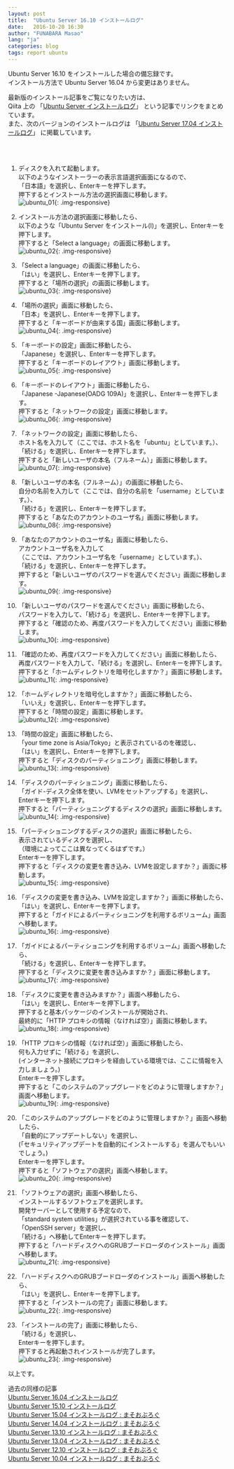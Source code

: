 ```yaml
---
layout: post
title:  "Ubuntu Server 16.10 インストールログ"
date:   2016-10-20 16:30
author: "FUNABARA Masao"
lang: "ja"
categories: blog
tags: report ubuntu
---
```


Ubuntu Server 16.10 をインストールした場合の備忘録です。  
インストール方法で Ubuntu Server 16.04 から変更はありません。

最新版のインストール記事をご覧になりたい方は、  
Qiita 上の 「[Ubuntu Server インストールログ](http://qiita.com/masoo/items/307f49d0606cabb90f93)」
という記事でリンクをまとめています。  
また、次のバージョンのインストールログは 「[Ubuntu Server 17.04 インストールログ](/blog/2017/04/15/install-log-ubuntu-server-1704.html)」
に掲載しています。

<br><br>

1. ディスクを入れて起動します。  
   以下のようなインストーラーの表示言語選択画面になるので、  
   「日本語」を選択し、Enterキーを押下します。  
   押下するとインストール方法の選択画面に移動します。  
   ![ubuntu_01](https://lh3.googleusercontent.com/1axRzzvYUxByS1Wi1z1wzdM-khqlKRlrY5XJ0i1I4ElN_R3eXkHmb61xW4KO0xSI-1ZnnRtj2hpp5KkTgaLuoiQk9pMZnK7G_3uwxnGhwpPlKKxSxFP-8UYQZZ093Gx1D1YIfRLJLyP4ZyjsjeQoLx1wET_Oj8x9fwoiwKu3981zYaPKKAU21rgBIDTzlEgHQYzFWCi4oulnWowc1cYCZJu42tuqjyXG9HmBBsdSpdKSz04VeRo3B041oWoTS6R5VgreOVRKFIlvUoMbVgLTVqIZYaL7mHUyqE1qRIaf7kqLS1zg93zO08qx5yqv2FmaQd3zrTnNwPRdR_1-ouqr0_iT601k_8XNxN6xMXTpRyMnNoynMvrQMPDPKCKlvDgJw7vjrxakbkBN-VIgoNLb3HwQILRVZ2WXtDqg3BCiMryBgnHbi6ANzMpFsjkdAvOJ9eCLzbqZQEnbVKtGHbm9QO4_WJK2wLcQbERHLwpABkR_asSXN0PLtokN4fY6ccrzQD6uh6Z0PQjM6Gekv1D7wQdS9N838KvAzpbXeP1BFHmDDKL0DqI039dOXdrntsAwfZ5V0iuk3ul14uTv_ZP0fTVlOX9ZjTCwW1wgtgNGETLWh63X=w400-h300-no){: .img-responsive}  
   
1. インストール方法の選択画面に移動したら、  
   以下のような「Ubuntu Server をインストール(I)」を選択し、Enterキーを押下します。  
   押下すると「Select a language」の画面に移動します。  
   ![ubuntu_02](https://lh3.googleusercontent.com/HZqKeUkm24ASSOEscEK2OD4MxVcDE3aatsdovaqGfHTJlqv9ud6vmyvw_4XpKj5J-C9mmoHTKgK-ELdveYnmHqlZjM1rgujJqT_9U1WFPkkhz6yItFgvfqWyKFpy3f_4N8Gm30b8dnM98n8NTyXo2TDPjfMMR43Vahs8L6HEV_mpBC_Jy82Z0YYjATHNHzFSHxbgii3IOwjv8oiD3ic4-QT8xFwB3h_KJ-1pLja3MiqzbFGd3sUaOj0kx4KEJ7R1AcKmh2_qBn0WjaQlpuk0eG8-Fa7QZFdr4_E_8Yq695lBBPu_NxMP1L6S93fyHuiXEuZd8GOOLl_WvFJeSI8Tx8U3-1X5acjRsB2LbcyvUtG2Sv5fK3O84Ewd3DXFAaeViN-UWEWscl7cp0QRXhV4JLiBDS2SyjdsNLzzpN__3DP4T0rYr9qePLCyG7aBeqjxx0ktZLbaSI84jLMHwZzpCLfKQGvkP1aF9HFOBdoDLCr6hocOBi7u8WgZumAzjc02ZYQSlRg-1IH62XNdkjwMhy_u3MImzT4zRFI0jSHlDi5VMGG5nJZPqnRrE_T9AryHB2Adnt6ljf4H3C8t8RLyvAKlGvAn0f-7aaSFJfYj9luW7aeU=w400-h300-no){: .img-responsive}  
   
1. 「Select a language」の画面に移動したら、  
   「はい」を選択し、Enterキーを押下します。  
   押下すると「場所の選択」の画面に移動します。  
   ![ubuntu_03](https://lh3.googleusercontent.com/Q2mWmoRLCNiFyWNXcooTqB0ostJI09RbxMMzSfgiU7Gf8vTTFJJ7nf6w69XqRurrgzvSwN81Dou0IKqK-AH4BWhtrHAhmx2kTYizNSwYRYiDAi10W6M-PUEL7FScR63Am-gmWiRIttSmz5thdFVrcoabuUjUe8Xt7tGnuQLOoVdmlqNv_JxJVaLMlKnoSvsoZZoeKR1oErCrZTOrHCOHeZlhCy0bLdg00dywEz7abbK2lXGxYJpLgO-2_dd4wkYnEN12xnnMdNxQ_hF9bjqRpLcPZkmfiDMbT4rSmVYLuZ3rtT-OgzGK7-8DbuoLO_CX4JYSWbDrcxgU5uMpnXktkQvIEi8mA_yKmk3SfPKtoquxm1XwAXrZBLPamMyDASRtChS02MlPv8FGffpUgOS2nYKvIMixL9aJNHeRxKExOp0VMCug6kooahtiBmInx5-Upe9yZoMyke_emfmg4CVq8riiimfIrwJ7e0xyephOQpRm_WAfWjRC7tSphuS4RDM9Hq1yVEprD6D2ByVry5DH4oQef1YSZzZolPC6ASkb0KbMTojWE0SZINXDGbJzR-lFUrCUIWWIZOdeZGJ19-HWEz5n_zycuryDHZgiBPmkYtiz5hzJ=w400-h300-no){: .img-responsive}  
   
1. 「場所の選択」画面に移動したら、  
   「日本」を選択し、Enterキーを押下します。  
   押下すると「キーボードが由来する国」画面に移動します。  
   ![ubuntu_04](https://lh3.googleusercontent.com/LiDScQk4KTZTf0FhWa1IMwkSWbDCIQppv_oWISj9P7Gdp49YAPe4om4EavZstjN0qCzXHOLvXDzPOyJ57eheMw8RVPEdiEb2RO-lOFzQqq4G_NdQnRThkUAGS-PmdhVDFNkTkmN3TJ2BN08PAiVZRq3w3fZusbHpNAJkiVyeTpyUVwQUgercseWwzufRa1BMuTWN6I1PzPIMGdhAPqcgWZ2sES-T5u6p_V90Qshj8eRdKaFCLTMXGYUZ9bOjBhAdOlqArV5LQhiESzMFduAvWjTdXz8pOOXn0RusVWARAqL0FuATkb_IYJX9_KwNkK2EXw22acu3Zmfr27uKzttCRpIrWMTkE3cl1TWK0cQ5inWJczdc19ecvY3yszTzLwxYGRPI5ZS71ENid6Z2nxiE_yXAHNkR-M-2JoglTennngg7Mr57F6nAs49YtzVNz0OVMB98S7bNXra7fosch0bBaKzGHEEDz3IRVaKX9uTDUZuDETkXIDh3UY_9K2m3mHRlI22kOExCcpgbxpMn_6Hbt49MOTzx2n9aGFfDAyL1ts_BLWJt4cg3wsmdOgraNtMd-kfE-o4X2kusv6EI-WpbxgBGTGtwVvSPY2HQ6TIjsuW_aFJB=w400-h300-no){: .img-responsive}  
   
1. 「キーボードの設定」画面に移動したら、  
   「Japanese」を選択し、Enterキーを押下します。  
   押下すると「キーボードのレイアウト」画面に移動します。  
   ![ubuntu_05](https://lh3.googleusercontent.com/FBcZdiaH5St1pwLkaTgxFFKSHQvceqAT2WXNjJioSwMWVKOkrvvnOYyrKcNtqV862vkJ4trFkp0BVWVfEI2iNIS8OHcipuCYV6rbp9p3zNK4pUnU9e6Gono9RtKBKUYcNusNIEpLYm4EzASFNsMBIxWe7Bby5xVLI7Rt55paNo1CGTqo9ZUbgAv7y3j40nqKcoz9GlbpJRx5Y1xgJ0BAwjBdUSF-NNwsjt92JoHrdtp4u13mCpO-D7r6-XOPaeCd2zs_yeQWlasXu-or0NWsf2CmJd8zj7D_FGqSu-MiReG73pBhEMo42DBdwrUCuU6NBIdmYH2NAGxpbwsoXPtaCy45DjThJ4OLDSC-B5EOlURrKgfzexAZI2lWKhkv_KSZGSPhy11BMl8zdI7FhFMNfkP13k6mYycbQ98zkMtRgRBi-w3m-w7hb81Vawx_f4BtUVwzJmWdiodHoIDGTI42qbsL9FAQq1F7GArsL0XmhtCuKGND5L_SdT-jrV8-232LDVOg5BO22Tn-qGp37GSekWurCmf8V4BKUZjUUCt3k8G3i8hTTyjc2KKBfs2kkr-k32oGzjYcq6dHe_SxxGS1nJE6bk_567vBUjg4aln6UAj4b1uN=w400-h300-no){: .img-responsive}  
   
1. 「キーボードのレイアウト」画面に移動したら、  
   「Japanese -Japanese(OADG 109A)」を選択し、Enterキーを押下します。  
   押下すると「ネットワークの設定」画面に移動します。  
   ![ubuntu_06](https://lh3.googleusercontent.com/5YFqWd7CY8AAlBRT89uZTDVOD-HoH9gHK3Giyu2hfw54Z9J08UyO91BcjOL4ZsVFBIdKc1wOVUgh2iZzM2d4HwQeA2iVmwAOB-bgA4uW35AuUoNCECBXwZAisPMTwfX0sDPJPdEXwHHj1NcW7hsL2LbSUQo37GEMq5a4yd7VUKv-UYHibQBMPQudGSYJEyhF7L8MdanaMRnoD-fbB6cwC94PVJ_9jWidoUcYuqPobKY9uPKh33rYDXjYL2bIGBjAyMsZhHr6jCf7GfsOGT7C-O7l8F8vgsK6QJ9JZHnOOy8Vn36XAIP7DVngvpIEkFwDb2RRSV4tdUl-6b1adD1xDNImy4SY-SW_bwhxF-6Aw9z16t6ZncPuOuUtcTcYdj2aBzAJtoOnqVe7g_RVLJndZzyxNEl9Xr540mx16ce0Il00l3g6W_IG3NS50aFz9-c_NmZ5f0BzouaLhkgFTVsy07kA622rfBYz8bq3z1Uj3DghuWwkbPzX_DKZNSTSyNHWT5JPAHBAC2UQrWzc5BYEzUOcck7bDvs658BiEBWz_AJeomQfGLNdfWvX1q4ohkwodrTwVgNjr7hoiVLwJlqi41nXYETOxW66jRPhLqES1e180o0t=w400-h300-no){: .img-responsive}  
   
1. 「ネットワークの設定」画面に移動したら、  
   ホスト名を入力して（ここでは、ホスト名を「ubuntu」としています。）、  
   「続ける」を選択し、Enterキーを押下します。  
   押下すると「新しいユーザの本名（フルネーム）」画面に移動します。  
   ![ubuntu_07](https://lh3.googleusercontent.com/uFc08M7ciAOkMfKG9v7dIi6T6Bv79x86PhjonyDCgJgysfeBjur7jPc1vUM_TG0Aq_7XNfbTPjV91r746Xhapc1TIZK6pBvQ1I_jtxwu1ThAF6g2xfepuKogXRvMJGHlVyZM7VpdTLYxFVp4ryBCWFSz_Hr8tkN55orYqtCdcnSG2XtndktblTipMPPql-_5Y-Z6CbokwlxJ3rVVvRR_XmCVihUB8YdMRQE55BXw4mHxpSxRSvoqw0HrBsmkr10LBPh_UdswUlp-CHDwH6LfHqfLWfqvPXbOdOSpZHsrEoGzQWo5MF-3PvTuuS5wB2fMqsPPIADAvCVF6bDI39m0Xd7ZOPFz1sRONCiknKEpgpDHygnpvHvQUlCN7xnH2_bw7ncD1NnUIzq4W_UgFwdT0cDV7pvGM38UFk8KpJfLGPsD7Jy1_DHZ3N0R2TG70CrZspP1exeyXLKoPOPSeszqwld_DleeDtllvb50nnJ5ca5VdZ8WXaa88sojntx2zp9CikqtRgb81wEJMLG824L4t3JZReuhT0GQ3vTnDwl77XjJK3jtwAKvrxOHqNVq1UQ5tSloJGFRhN3rAKuznTNkxExQYCHI_Kh_J-BPmRvdCZu9pCiG=w400-h300-no){: .img-responsive}  
   
1. 「新しいユーザの本名（フルネーム）」の画面に移動したら、  
   自分の名前を入力して（ここでは、自分の名前を「username」としています。）、  
   「続ける」を選択し、Enterキーを押下します。  
   押下すると「あなたのアカウントのユーザ名」画面に移動します。  
   ![ubuntu_08](https://lh3.googleusercontent.com/KtiIIwsBQAGaLXe_ypgiUOCkMbVkz-Ljwc1vNsZ1RdE_uV3cuX6C87zNexdkrFZS_xrb24CHhLMIzbqoML8dBE5t3zNyYV6vlRn2mQ7n0fjXqa03rybo-uZBo7stBOLJqoiEidbQL6eRNKFFZi53xH8v295i2vTyEvpP3cZiE6sxh_exOSza8xFbcPVGHW3ZC6J9kdxrgo3QBW1o8eTnK_oLCkafmeBHhG7QzBTHa0z5V_hSeBjAcKK61gkuNi3uYPjKV29bJ3ZQsxeLe7keBf0-mxeMQqbYzFWlx2K-sslbr7PWXdSabkncq5-U4Ft5cKOkyA_cD4ueJ_ss_w1H13ufYMDl6FRffOK1fQZJZqDeb0E_RvW3lj_KspXB8R9ZPgKA6OOaIaskXkory90XJUbBcJBaAJd9XWAkYv4_1TDOLAB5fgzYJx8Ft2BYAvWw2V81Rz4Xj7IzY-oSob0g81Mokh1V6BvM8rXTzBIVfpVHtTCOihqwwujcWsZeUyypxHC2aXsH4ntGiTwzjXjvb9cgv8FzP-Kc1leKXXKk2xY29pRsCQcX-D0l0VH0WNYPP11mPZy-AjosmmfCNX_4LbR3JI0f9Ahd_6g0kB-3ORpZp32q=w400-h300-no){: .img-responsive}  
   
1. 「あなたのアカウントのユーザ名」画面に移動したら、  
   アカウントユーザ名を入力して  
   （ここでは、アカウントユーザ名を「username」としています。）、  
   「続ける」を選択し、Enterキーを押下します。  
   押下すると「新しいユーザのパスワードを選んでください」画面に移動します。  
   ![ubuntu_09](https://lh3.googleusercontent.com/WUfXUEhyL4zcrO4Vp02tgwwNy_JDlRzSoqb7gGmq4h_bcoVhYQSmKMp7NPUbrZ_PTwcdYNaGEuhBtiapYALS1yerEXzg3R2GhZwdGWzDiTFNyK04eU3F6BpL4r2Nnfy3ZY19F0MU6Ttz3WClBoaCQUrDMHxgFuxWUes0-I8fGd-Z7FBw50u9G6TmzNdFSCHBkxD_O_LeAkN4NE8_U1PptebQVIZbIwaxH2PHvXGQGnOZ5tKVVCzygeXAa0XEd-DVGPqY3ImXy8BF2NqlKVfs5BKp31JkzhVER8tyhKIkXvgKja-7GJm9Aekv9IeIorwrXuBBLPMos9jl5yGLSC-l34GIhqtlDO1rKn6J9pZfHUvqk38Ejx_6BHe2e3wK76M93bKAX9gCQiXObbha2g8SM-6tD2TSuaCLFV5z1aBXdqXsb59FcFPA0AweXpqilDd4N7QkvsKTAO8ycfGCF-iT1_Agao3tZKyPtMusToP1QeKgZNBU5hjrsA2yVsZHc2of4YfYIwzZ8rHvaY-LpK7jaD0P7yX_37QHjxtymoPckRj0s4LBsS6miFGngMFJnkiJT-dkqCNoZGKOdrU7KR6Rg6ib-1nPgY1gwhRCuqHmAV7njZUQ=w400-h300-no){: .img-responsive}  
   
1. 「新しいユーザのパスワードを選んでください」画面に移動したら、  
   パスワードを入力して、「続ける」を選択し、Enterキーを押下します。  
   押下すると「確認のため、再度パスワードを入力してください」画面に移動します。  
   ![ubuntu_10](https://lh3.googleusercontent.com/8hmAlNlLEPi1diZplNJx88BjwxDOBbQ1W8SVe81dSATd3CIxTpSnuzorS8R8zoqhpcEALl49p3Ek6DQPiSdnm7c0WvcRXXAJmi47To4TGkP-1BlAwlZmNlRZU4RYnGZ0VaF103lmXpbKlI2py8PxBfr44T8ymys6cDxNVxiAp2b2PYvvOmcd77Iejro1TZPSi4JI4q6dLvMiqUeWfl3LUzk4S4BF1X1CWTHrN5VUArhusxSHHMxTeCFaFHRKStXXHWBGfzHgMWu-bdzlkzLPlOj54fSUW6ARwD6q2POzaw8jHSpjpkitlNyOXlgqo49FxBA6asd8CDvGyjIQT5hpjvBDCJ8qyE3sXf7FFpdTdNFPlctGCyBdY7_qSpBsgMwGAbXyV_M-NxgZwYykFKUZE8rgd3rk0Mmsqzop6uQ0ujkfueT0ZURC7c6fL_97GTRbGVyjkdLe_dMPNYeT1q8yAMX-e7V8uEZVu96uxv36BHSosvw6fIWf-eYzg2GxBU2fD1DWvkvIvIUISxrjMtOioeWP6r8k6gElUTG8nYYt5l83xCSxSXzU5hDKrOnktyYARdWS2u3kWYHTctNDEqw4Zz9a47OpdwvNIKLMc5ojxtEilGtH=w400-h300-no){: .img-responsive}  
   
1. 「確認のため、再度パスワードを入力してください」画面に移動したら、  
   再度パスワードを入力して、「続ける」を選択し、Enterキーを押下します。  
   押下すると「ホームディレクトリを暗号化しますか？」画面に移動します。  
   ![ubuntu_11](https://lh3.googleusercontent.com/ZWF7iSRbMYKPqfcfTyVkcWV0U-9ouTxlRd7thnijUUyFvmMRmx8AE7CZ92F5mtueiWs3QBr81VbBr1ZlCXSKXZ1Fb8NH4rakE-8c9EDeKNguPsG_MDzEoSwS7BOZGoO8b26_YroUYeZ2f3x6ERVnh-aRwbz0ZTPVFu2CeHztseneNBCPfU0fJQ5NLRz97ly62Sc8XWecaSjHZa8qoJwkPK4kBbBlcn41TI9FMhXUejfLxKA_pFa-9qduO2iER4nxNmIAKxFhcOtRFNUZ8zWjJ9yjemktj8Md9c2oMkzUyyFfeERdWf5gJWewnm9IMIOs-IRtXdyQ5Q74Ew8hrqLE3U9QvGVC3-TiOFNSlosReNlC-qAqCDdbJQ354qxo8ku_k2dj7wzM1ZTGKBAHwUqNLx16lMd1nW3Wr1v0ntrLNl6NhE_rMisNNp-iEBQmaKBET7GsOpP6A4gotfzenjFE8WHCOrlY5qIkQwLSvVU-ljv2J_L9X4Yf1r6bu6m2utfh8xSdlSeYHbzQzN_0TIcmr35KVk89wi0mnL68iDtWYA7zgGWieoYtLoJmqukdRXlNMIOtfwEiKkNBrosisWQXXr-QEuUjgfCaZ8hG-96WoAEPh1KW=w400-h300-no){: .img-responsive}  
   
1. 「ホームディレクトリを暗号化しますか？」画面に移動したら、  
   「いいえ」を選択し、Enterキーを押下します。  
   押下すると「時間の設定」画面に移動します。  
   ![ubuntu_12](https://lh3.googleusercontent.com/2v6O7EI0x3Nud2kY9KhXXY-1zWYBrGxDi5Mfpa_14QjQ9wxKCi2jWyilPb1i5R2eXo-XxUserwLbyMyADNwl6SUk35yciPINktwtzjz-1x7zwDGVDGezV9sqwPdStEHoBv4acZwEY6980w1XJVe5SUEcCh2Rpp5WJnX3zrDt6XOHurb5AH7uknXUJAUUGMM84bydQPseuPLF1ELrXpP0V1CDaR26xSs8E_Kjm6dIHWBBBBp3tDFTXNxWzOkCXAf3IplqZ2mzHEOyGEe8rSoVrkEkdMvZ85jgE2PltX6q6NneidK-xu_KoslulcjCKv_c4vWKhjEozpLKRybX3wsFIJEr8OJAH_7y16kyw_xL1EHOaqYUzCOru2vrYxVpya9o1gQfpJjW87porhQEq_HjVGvgXlRseEr5AscoULWRhCzkrO76n3GuRMZahQoi5fNbg3Fc9ipzVmwkrag5Y8vJt45vi4w15usV93-AwuS53K_DKE-66dDOg3E69Vvlp09i2XbXYvZUUYLHb0iVE4duzALiXRSYdn-3i-i-l7OS9Vj14PjZhr39JIM7OrnGTokWKWCpQt8RBNCQojrttRL8wqZKmQYvuDQotge6eIURZKkRD8K-=w400-h300-no){: .img-responsive}  
   
1. 「時間の設定」画面に移動したら、  
   「your time zone is Asia/Tokyo」と表示されているのを確認し、  
   「はい」を選択し、Enterキーを押下します。  
   押下すると「ディスクのパーティショニング」画面に移動します。  
   ![ubuntu_13](https://lh3.googleusercontent.com/f2mhCs3rbTxVgP9JQJeT9C06ZoochWVbUrH_Eb90ifw5Lx4xuiwD6H7ii-901aqa4HiUityHDOWTP-ODvA02OvX5pC17IbMZyzMTvz7eELISS5U5y1iE-mtgReptIwo6swxksPaexytdf1PFV3_rpYmg97-i3SHr1ztqI3dxM5IarEqsDaWqiVvv9B9RDb8CFRxAaP4aRnow1K4N_eqWh8TdYRWDM4Ywnn6V4L0LWdTA1pp5Ojdtxl6wM8snm10TPCke0LbdLDLQ5K5Qz5lQKffO3pdc0HURbQI8BLs_ivqo4HxUgubl6lQBsQpWPnxA92ViBch5EEyRkvnMoEMYKa7RpJiDK5T9858mQY5aXTQIuiC5gN8o-JU6-qEKh5VKzK_Pyr7SIcjGsafi3N6DdTQpkFeIuuukGKzO0xIYF046lxzAjdXHZwIvinwOSIBJOnBhtvsWyz5Y366JnJC7GRAbpRoP22mNDxN55c1pa48e6_mrRn7ql12Y__S4ZA6PfS2n2SI5p4FMV9QpFwsaZsES2d7zYq3zxXNZrM6x46byLGkYCPLk40eZrPXTWvO9GLDqY2d36RPchwbsH3J_7AJrzN_PyXoqxwDt6LD2VWe34AnZ=w400-h300-no){: .img-responsive}  
   
1. 「ディスクのパーティショニング」画面に移動したら、  
   「ガイド-ディスク全体を使い、LVMをセットアップする」を選択し、  
   Enterキーを押下します。  
   押下すると「パーティショニングするディスクの選択」画面に移動します。  
   ![ubuntu_14](https://lh3.googleusercontent.com/xdtiljooklsiH2caxMvEAZSvtKxhy39nv3OpX9Jrx-2M2fQFE0qjZdNt6zfLqBdsZ87sQtLDDSqcaYkmL-T38FSIa3UBYqJtQQVafv-WfPZ0i7WVSaUpz0oLGCn02uoVIuTz0kVDzATjnZaFb8NVMo0ac5ZwnU0eo53QyWawjas3tD_3Rop-LsQWHwT5qaRMrqKGspTXfNAMLfxuhDaAPsfatORyIYGb2KDbfZ67CnUO7PUkp9bD3xU7jHQhU5biXd6PS_JPLoN4LbcEIjEj-VtYWEgNUI-Iu2R3GieiUKxpQxlWHIIEvCat5dgM9r8HziGGoxohuiG_arehM7XibS_Tcue-PX-Cs6iWyfRejQRAv7biic_lcZnSJnqkqSDK6c_HalWG_Q2OIDtmfpyZ7tLnaXUn9NyvvZej6tsQi9ZJ9Ep8BTOB7QgGDRlZrbjdp1O7vpIHzYK8kVFOTAWgcw5Oz7cFopDNSN2hbaTtdf0TNk-rarTs_wLt7cHV_0fzHYagjdq9bescyWYExH2TQKgfzy_l2t-BJ0qesVS061feq9SiCGbFhD2tHFzA1ANF0eXJSYsqTgbNx1AIK3n9GoP6skB4cRVQ2s0hhMcKNu8j4ouH=w400-h300-no){: .img-responsive}  
   
1. 「パーティショニングするディスクの選択」画面に移動したら、  
   表示されているディスクを選択し、   
   （環境によってここは異なってくるはずです。）  
   Enterキーを押下します。  
   押下すると「ディスクの変更を書き込み、LVMを設定しますか？」画面に移動します。  
   ![ubuntu_15](https://lh3.googleusercontent.com/WY9KfSHKlaMgjqDS-xXIOop3rJkvFldIhgwXOuvzOy8EQQ4Trd89cyxCKWT3H3fm-Od1K8imGpUPdBj4H5pZqaXi42eBOFu_ygsSuRTJUGdsidTOKLoGrRUe-eY486qupoxvD9RpF_yhLIEpU3vTvF6ImdfEQNVZihOsK_gIK8RxVwjwDgP7IWiq77_hoA5Jdcqci2V0BNzCH74tLV5j6r8OOjbtva64gqHx-g94At3LHnN0r7PPOLPdqL3mrrCKcr7Dy5M6w1G6AUNVvkCFzi4sEczMjnWbGuXRjv3ttobNwQt1YnWzO-5jTv_Lk_XDxW-Ymy8X1v5kvqSdOZPeJoizUOwbZGSBefCKw1Y8HndM5_hoSpAUpAGU70o36mcpwzqIsIfUboMF4DPfmQ3jO1KfofWgh-PQqBnbK0K7SVn-qxGYRtRwWpwT563JB3MJdf0OM6zELrbAEIySaWL4uZzdVDFYsSgemI4NnICAFkO_uFUoqa9XfuWdIxUuxOhnsXfSy7E-gTvL4Uijo8Y88_UDNXMgrOkKsFiznZM6trrVYvUUoHa0Yg75UmGefowwK9zjQL_thRDirwwUHJEV1gFvUeFiYasIu9xubREBtneL4zVc=w400-h300-no){: .img-responsive}  
   
1. 「ディスクの変更を書き込み、LVMを設定しますか？」画面に移動したら、  
   「はい」を選択し、Enterキーを押下します。  
   押下すると「ガイドによるパーティショニングを利用するボリューム」画面へ移動します。  
   ![ubuntu_16](https://lh3.googleusercontent.com/1fZwE0ep1nCebHfWLhI-OLXOq5BslR40jDzyoBgQm3aG8cdzXDQkqvPfaGjo2HjJ01ezsb5R23MMiDyKHzVO5HNOU3mOicY67nPohEUobUjLWK55rIYbX7ipqlqh5oGKVPpX3UDgclTJ0gv9I6KLa0sXlRinQGAUJItwIr0mSWM6f0YZwkut-kN_8eo75PHqQyWPJ_CJlgcRLGzMl8NGR2ng0Sk_f_R9fH0qiZ0k-bPuLMNSIBooHiXpz7Q03d8fIhZ7ajFhWt74NuQEWxg72Owo7A5mHaf4UzHNrD9721eUEmomJ3uuzM2iCkhMhvPASJvWsM8dBwvRok2IwwLsN9JFpLhwLtzxtGP_cUckaGauy9ji-kTFvl0X6VdfS7LDrJwH--oaDddC9hsQZS38McOM87f9mbn6ST2r-0mS-pMtOv9YeuICa26SK4Bk0xW9xbNTD8UPqss3lNYS14y1_DgVLEhnkzTxFn8fghvf9m7luoi16wXYtSsHwyQdfEnSNkZnXvQC3EyVWe_wI-g07r3xbok1_7lXhKv7f3suv10OIZMqAqeZImHl7bxqPbnI7Fx7agzX84Jlo3hicbZEnXPYWNzwVsYyKPmdGTGqsSCRURoU=w400-h300-no){: .img-responsive}  
   
1. 「ガイドによるパーティショニングを利用するボリューム」画面へ移動したら、  
   「続ける」を選択し、Enterキーを押下します。  
   押下すると「ディスクに変更を書き込みますか？」画面に移動します。  
   ![ubuntu_17](https://lh3.googleusercontent.com/RON-DK89OgOWUVUUJkX3TBwoDhqJwLd803PnIJ8HC50BPJx9dZhIOMWasA1KLhkRzD92npTv6iIt-jSRxSeOm7izvu-KD5gBbOHC--YsS6H7xptHdMUouD_vtgkSzJfRuZcoqCGdYV4Uyi2nTx66cd06OevOlI9QhU-pg4NPsKM-p-TzJU2SIeFyp3Zqsccl-52Z7xUO573XDK6n4GX9x5SEinp0lE8wJbTEgrQKe9UM0R7GozWRuopNtD98_6hitylumItjTPjXNObUJ48l2J3m6rJzmKw2s7RZvaMlo-arJ3HCtX97WIHiQ6tm3uBdR8dUiNIIgQ04dMmiHlM2xyBpu-Tyl0n68alDEE977I2ySXQlZsvFPOe2CX8j6KcUsx4qEoQ_6oLIZ_yDmF_Awukt4NMstJOsmP1xFuDZMF1hEdeoVi2Abmy7X2dr3NlF0qwnAzRc22HswXRmmB5W0jGlZWRoS4wKHc0lPUj1oHezvsCWi9Kdz0vlIfpy1z7mMG257AmnjYdJxcbH1FlzRsfFrxUg5uEnUKjTNPPga5wWbWMZB3ppYuqKU3iR7aY3wmgYFDI2u14K_EFxZ_Z7rQ1ec88glKPwxm_5tnH9Zxf1lV1F=w400-h300-no){: .img-responsive}  
   
1. 「ディスクに変更を書き込みますか？」画面へ移動したら、  
   「はい」を選択し、Enterキーを押下します。  
   押下すると基本パッケージのインストールが開始され、  
   最終的に「HTTP プロキシの情報（なければ空）」画面に移動します。  
   ![ubuntu_18](https://lh3.googleusercontent.com/03XU070f5O3ggPh7Mx0sSr2cBRCV7xtd6txBOhV_vdBghUkm6XtXdP-DRL2G5jmO2QT7qJWsDEWlVH0_P9f4uFN8be_LugQ0h687bDduKBGSouo-T8Fnzu5uP5NlulQmS2wDf05KNr81Eeb2Pe7nysyQAZtbZUMkXR7XO1mn0k-HdmKN2257-QZlPynPtPqxKhLLVi5_uKjoFK-vBE2c_Oq9-uVpAwQ9NLb9-wlbuY0QfMuKJa3vZt-P0WpVFiBG0gHbTLrbqd0zMwWaePhdDVrbJWULIt5hcMOsmhay_tdqi0H_83SFiBJHl4pHu6HKHa22NPdGoU5OpNw5PJacptnZLbUg4-XSkdizGS-K0jLML3vdk1V_bS7K4WlxL3OLaydeJ4bJYxFF5ZKb1_qQZ4NrKkzeyVXTWFTp7Qeh4wXzMqgymPMn2DnWLmpeMsPUG_w4igjZh5oF7l2u4yRUgTX1uD6O0kV68lbmiCn5YnW_o_mdAiYhqBLKX2Q-DQXYF-iTXdJUEUhIonD9B8pVZ_A72K5MVJKyY-KChL5Gi9pyJSSYlly-IgEnzDFCxUknuVNUuOngxYyyO0GfixGqXiOxSECR-yASZQC8MmpD8jhYqJOt=w400-h300-no){: .img-responsive}  
   
1. 「HTTP プロキシの情報（なければ空）」画面に移動したら、  
   何も入力せずに「続ける」を選択し、  
   (インターネット接続にプロキシを経由している環境では、ここに情報を入力しましょう。)    
   Enterキーを押下します。  
   押下すると「このシステムのアップグレードをどのように管理しますか？」画面へ移動します。  
   ![ubuntu_19](https://lh3.googleusercontent.com/03RQT-0XFic2nJ9rVY_Mc1CqNdppnKVsBeesgmGgJCHMLAV07s-UT9LS2-_VULxkDuJgaHL_HERjBvwLVFuIfhhQAE7GPA_GAIrrPbkWwf2pDhi520XmVh55K_qhvoJCHAZr5brN3SOPOmeWgZ7TfDGohxwFa8yKglcPOG4PhXeECsBpSNKDL_4304F3FuQnkA1bJFiAlzp00LRl02gCk47IJQCvkOWKDqQS7PPm9SjNydyXU0aujGiuIlpjRJsM0ja3MWYrJjrpKpt0667KbLnbbzoed04POT5Hqy5j6ox8ZqnbsuYFWbI2GpIStnsRazxa_87FOejTmAHCzkG3h174KweaMder5RMEJ40JhxPNK4rfM0yx0bHv0C7dal9KS-bsOZXmMigqVExZdK2mcxAq4GT-71p0dKW16eDis49ahkwHZfEqGSVPSAn4o9RV1VlRaUaLVLp0LuyXcqLYOjwYupX4SPyu6sMez4bb7-chqzAzmcTIyP10OcSq8x3lk7lcVAAgoioickCYfjjctyIDTUgidFgK1K8Exv42LBy5O1et55BOiQ6yDNRHA5owswhBZQ78ypIJssP8fINXWbLJ1nWIJ8QU3UvD30EZ7JmLP8gF=w400-h300-no){: .img-responsive}  
   
1. 「このシステムのアップグレードをどのように管理しますか？」画面へ移動したら、  
   「自動的にアップデートしない」を選択し、  
   (「セキュリティアップデートを自動的にインストールする」を選んでもいいでしょう。)  
   Enterキーを押下します。  
   押下すると「ソフトウェアの選択」画面へ移動します。  
   ![ubuntu_20](https://lh3.googleusercontent.com/6KuWJ39za9CV7HOOd5AsdO2Ii4Ar01xCTR6x8YnrckF9S_SfyIKAffofhhheHVleVVEmihinWl9pcyjYd-SF1J2vsDxBSfppA-kSZcvX0Ip4BXHZi34rlDze9XxOr5VnvsC6bOcrqJUrZEP93kF_f-zbNcw7U72HACLyhqigZ8PdWAU_3u8l03KWXujro8bB_zEftCQSFbynlphiWCUhy91Q_V1-l6qFzU-1uazZJZkXpK0IaHagG8d7ekIexVHPtvsIfpR8WO2tb0-SBauZX-UfyHT46_ShFk3jmCWyKfuS5im32oqePpNJbY9VG2uKEXxMpOsTFyx1hR4BLxXnjh10KjOsiiXDRSlCau3VonnsgSYNPY10FkD8JbX_5TM7KLaQHJL8_U70X1JCcZ7sh1UHWe52M0Pl0rlNfr5IesEanq-8mUbM7j_3kff2QrmK6lVELs7Dr3abX39HyQTovZ22GL_QRazvPM2FVEpeMc2EZOsgEyphePy464Qo79Dtjeo14c-uFf6NI1j6wj85W7iW0ToAnWu7lVIlck4zK738c5eKsGh4iy15K2HuqNMImj4W0CtZAzNDmbmr3CaSWn26ZpKhyzW_qW9T3iYmdPPeM3gn=w400-h300-no){: .img-responsive}  
   
1. 「ソフトウェアの選択」画面へ移動したら、  
   インストールするソフトウェアを選択します。  
   開発サーバーとして使用する予定なので、  
   「standard system utilities」が選択されている事を確認して、  
   「OpenSSH server」を選択し、  
   「続ける」へ移動してEnterキーを押下します。  
   押下すると「ハードディスクへのGRUBブードローダのインストール」画面へ移動します。  
   ![ubuntu_21](https://lh3.googleusercontent.com/FvOyAZIJd_vHnD4E9_MVYCZXAjUH051c2yYys3Tk6J2Tp0es_ND5aGm1M5nyGl687OwWaJsQAqeaEUkHzw745nmyPfJggc-ri_AKhDDPcjKopOLYMFqej99e4kGfearA4nZBgYNsaJ4_a8jUCffzRWCoktmhcrH4BuYxCBLpAa6_SFy-LddpF-O5_lslusDTzZ_9GmFLEiPmr6KYDiyjLjpnXX6Ci_PKffVdQGZ_VwNQbv4l4TbV3bLb-zlHb2qvM6BVeZSTcQB9e7bZQxVNSMrHxIBKdZxEqRKhlEW3fUKxqoQoP9NpsD4zENAro8h10GqDVXgVIbKAcHhQDtQhsguJ6Pk8XQLgdGNfp6Yv4RQeAvfgBQJ7lisOjbIz4zgV0lFJWMsUVp82k6KZA5ixrfDWDHjyg0nCjMyhdCEh9T7D9XyoEp3FItBvSFMCxTanR0kVu6KL66dr8SmE98Gx7_dUBoYXDfQK5h8HHJ5fAwUZ0JfLTJwIXy__SLFkKyHguczZ7_xotUlOKtMblOxOHojRmZhHKNSpPDxJGdD6M5gkH0BBmWkJ4zir1lODB3TjdT0DOJVRGdU-cWbyL_3IeAdlPaW9NO3xwaSAqxKG4_lXWEhX=w400-h300-no){: .img-responsive}  
   
1. 「ハードディスクへのGRUBブードローダのインストール」画面へ移動したら、  
   「はい」を選択し、Enterキーを押下します。  
   押下すると「インストールの完了」画面に移動します。  
   ![ubuntu_22](https://lh3.googleusercontent.com/uHu9O1-3cI5ZNkyLROucu3oQlezWYLOMk9EWyv_JPXB46W_VXNIGDkt7C2I_Ekg9xt7kKpDN0sMyzPG1SdozWK8KWL8x42KgdJv3VWFo8JBHR2EEc4x-ps2TDRKGv2KJk2iynyf_E6j0O755Y9fb0iMBLbN2PQyOEX1MkYv_w208B4t9H612aX51oCXqokGLlvGfxDmnpXyMu9Kw0mOGY4K_y067BR_k-HwpxGG6KPJtQ7eeeBDjqnmF0R4W6O1wj_0JrHlET5pyUv999d3MVMisrhiDq6Nb45PRe7tQJ8yi6PuU2bLJ2ezAmOcpWF-TYRygnv_GPEbGSwYB9gR5xuNXyVWRdFsG7O9uH2B6K9BVPXDRdkgNpbi-j3TslXkNfqkBNyrUJidqYwPgOn7RMThhJa1P-0WwZefKxXpXEXrnOCrrQ-oIgQbO0-hecdckIwiWMSAQLdfrV9R8ccOTWOtryA7rCjb1zwBsTUc4m02eLeedd7JYpzJgvNvrbmXglCu7X0II6FxZ6xTko39e6FUpDasP0LUJGAr_Dh_qMDNtjebNclCiE64qfhO7d4zFLjFZcwb0woj3QhuQgI_U7wJoGfy4kuWAQKOt7VE9-lLnZFcl=w400-h300-no){: .img-responsive}  
   
1. 「インストールの完了」画面に移動したら、  
   「続ける」を選択し、  
   Enterキーを押下します。  
   押下すると再起動されインストールが完了します。  
   ![ubuntu_23](https://lh3.googleusercontent.com/LVOzkz0HDECHu54YvabMZyJbDLrmef5oWCVK9ucA4Krbxga5aYzRp25PokUPOdukb6IWvdKk_Srxh7__zktrhD2lO-gzJFcbBYguXHSiVVH0GHlE8A7Hf_nT5dOI3vO9o1WdAiCxjcjjgGWRKbi8v7cNQoC1Ebsg4uKOcwpTvioCA9MzlaTcJyB5NCNPwvPJ-VKBLz2dYUSTL9BF6ayi-pKQB_uCYjTGMbaBk8YsJ453JnF6K8kJVE7R2J5hZlPHoUzYEVJa1drhsb2Tp9ipcg7SJwJpdbjphHOo_KY0BUa9kmYlxqHI8mZERidZBJQohWJG_pf0cDdH0J0LYNL5fp9fIKdqpL3QUSJHL1VsmnSvpresa0uWkhbEHRj7EcnqBOI0-cBxLk5ehheryZnqIrkV3ZLBGjlaTnaO6iqudZxrckYe593abkwj8lksEETC5Ny_1pyCYZYLHno7oVkKoRVvzNqY-el-xOomSEMl2wtxXDm2-b9YpQdvkU6ZcRC6P0PdKFJiEyCRV6UsmRv6ugTlCL7NdhKzgo0hVmysjXqEWc0pl1er96c4qDufhW4CwZX_8hH0iI1KjVqulsnhIOAetwIwW6a6Oi9GBjjE7u0uOyCr=w400-h300-no){: .img-responsive}  
   
以上です。  

過去の同様の記事  
[Ubuntu Server 16.04 インストールログ](/blog/2016/04/24/install-log-ubuntu-server-1604.html)  
[Ubuntu Server 15.10 インストールログ](/blog/2015/10/27/ubuntu-install-log.html)  
[Ubuntu Server 15.04 インストールログ : まそおぶろぐ](http://masoojp.blogspot.jp/2015/06/ubuntu-server-1504.html)  
[Ubuntu Server 14.04 インストールログ : まそおぶろぐ](http://masoojp.blogspot.jp/2014/06/ubuntu-server-1404.html)  
[Ubuntu Server 13.10 インストールログ : まそおぶろぐ](http://masoojp.blogspot.jp/2014/03/ubuntu-server-1310.html)  
[Ubuntu Server 13.04 インストールログ : まそおぶろぐ](http://masoojp.blogspot.jp/2013/05/ubuntu-server-1304.html)  
[Ubuntu Server 12.10 インストールログ : まそおぶろぐ](http://masoojp.blogspot.jp/2013/01/ubuntu-server-1210.html)  
[Ubuntu Server 10.04 インストールログ : まそおぶろぐ](http://masoojp.blogspot.jp/2012/01/ubuntu-1004.html)  
